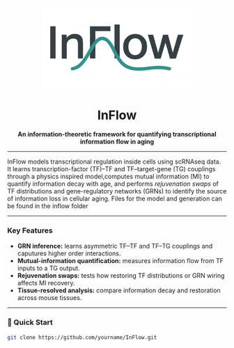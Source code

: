 <p align="center">
  <img src="assets/inFlow_logo.JPG" alt="InFlow Logo" width="350"/>
</p>

<h1 align="center">InFlow</h1>
<p align="center"><b>An information-theoretic framework for quantifying transcriptional information flow in aging</b></p>

---

InFlow models transcriptional regulation inside cells using scRNAseq data.  
It learns transcription-factor (TF)–TF and TF–target-gene (TG) couplings through a physics inspired model,computes mutual information (MI) to quantify information decay with age, and performs *rejuvenation swaps* of TF distributions and gene-regulatory networks (GRNs) to identify the source of information loss in cellular aging. Files for the model and generation can be found in the inflow folder

---

### Key Features
- **GRN inference:** learns asymmetric TF–TF and TF–TG couplings and caputures higher order interactions.  
- **Mutual-information quantification:** measures information flow from TF inputs to a TG output.  
- **Rejuvenation swaps:** tests how restoring TF distributions or GRN wiring affects MI recovery.  
- **Tissue-resolved analysis:** compare information decay and restoration across mouse tissues.  

---

### 🚀 Quick Start
```bash
git clone https://github.com/yourname/InFlow.git
